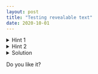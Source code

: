 ```yaml
---
layout: post
title: "Testing revealable text"
date: 2020-10-01
---
```


<details>
    <summary class="hint">Hint 1</summary>
    <p>Try eating a mango</p>
</details>

<details>
    <summary class="hint">Hint 2</summary>
    <p>Add two plus two... you're wrong!</p>
</details>

<details>
    <summary class="solution">Solution</summary>
    <p>The answer is cute baby elephant. Lorem ipsum dolor sit amet, consectetur adipiscing elit, sed do eiusmod tempor incididunt ut labore et dolore magna aliqua. Ut enim ad minim veniam, quis nostrud exercitation ullamco laboris nisi ut aliquip ex ea commodo consequat.</p>
	<img src="/puzzlecorner/images/IMG_20200524_140124.jpg" alt="strange fox">
	<p>The answer is cute baby elephant. Lorem ipsum dolor sit amet, consectetur adipiscing elit, sed do eiusmod tempor incididunt ut labore et dolore magna aliqua. <b>Ut enim</b> ad minim veniam, quis nostrud exercitation ullamco laboris nisi ut aliquip ex ea commodo consequat.</p>
</details>



Do you like it?

